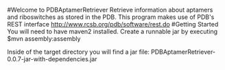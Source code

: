 #Welcome to PDBAptamerRetriever
Retrieve information about aptamers and riboswitches as stored in the PDB. This program makes use of PDB's REST interface http://www.rcsb.org/pdb/software/rest.do
#Getting Started
You will need to have maven2 installed. 
Create a runnable jar by executing
$mvn assembly:assembly

Inside of the target directory you will find a jar file:
PDBAptamerRetriever-0.0.7-jar-with-dependencies.jar
